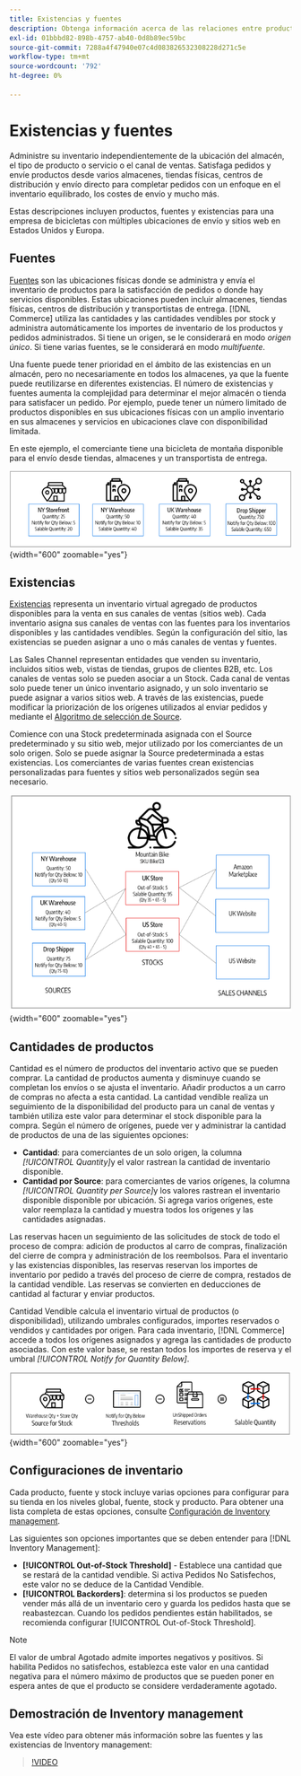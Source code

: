 ```yaml
---
title: Existencias y fuentes
description: Obtenga información acerca de las relaciones entre productos, fuentes y existencias.
exl-id: 01bbbd82-898b-4757-ab40-0d8b89ec59bc
source-git-commit: 7288a4f47940e07c4d083826532308228d271c5e
workflow-type: tm+mt
source-wordcount: '792'
ht-degree: 0%

---
```


# Existencias y fuentes

Administre su inventario independientemente de la ubicación del almacén, el tipo de producto o servicio o el canal de ventas. Satisfaga pedidos y envíe productos desde varios almacenes, tiendas físicas, centros de distribución y envío directo para completar pedidos con un enfoque en el inventario equilibrado, los costes de envío y mucho más.

Estas descripciones incluyen productos, fuentes y existencias para una empresa de bicicletas con múltiples ubicaciones de envío y sitios web en Estados Unidos y Europa.

## Fuentes

[Fuentes](sources-manage.md) son las ubicaciones físicas donde se administra y envía el inventario de productos para la satisfacción de pedidos o donde hay servicios disponibles. Estas ubicaciones pueden incluir almacenes, tiendas físicas, centros de distribución y transportistas de entrega. [!DNL Commerce] utiliza las cantidades y las cantidades vendibles por stock y administra automáticamente los importes de inventario de los productos y pedidos administrados. Si tiene un origen, se le considerará en modo _origen único_. Si tiene varias fuentes, se le considerará en modo _multifuente_.

Una fuente puede tener prioridad en el ámbito de las existencias en un almacén, pero no necesariamente en todos los almacenes, ya que la fuente puede reutilizarse en diferentes existencias. El número de existencias y fuentes aumenta la complejidad para determinar el mejor almacén o tienda para satisfacer un pedido. Por ejemplo, puede tener un número limitado de productos disponibles en sus ubicaciones físicas con un amplio inventario en sus almacenes y servicios en ubicaciones clave con disponibilidad limitada.

En este ejemplo, el comerciante tiene una bicicleta de montaña disponible para el envío desde tiendas, almacenes y un transportista de entrega.

![Ejemplo de diagrama de orígenes](assets/diagram-sources.png){width="600" zoomable="yes"}

## Existencias

[Existencias](stocks-manage.md) representa un inventario virtual agregado de productos disponibles para la venta en sus canales de ventas (sitios web). Cada inventario asigna sus canales de ventas con las fuentes para los inventarios disponibles y las cantidades vendibles. Según la configuración del sitio, las existencias se pueden asignar a uno o más canales de ventas y fuentes.

Las Sales Channel representan entidades que venden su inventario, incluidos sitios web, vistas de tiendas, grupos de clientes B2B, etc. Los canales de ventas solo se pueden asociar a un Stock. Cada canal de ventas solo puede tener un único inventario asignado, y un solo inventario se puede asignar a varios sitios web. A través de las existencias, puede modificar la priorización de los orígenes utilizados al enviar pedidos y mediante el [Algoritmo de selección de Source](selection-reservations.md).

Comience con una Stock predeterminada asignada con el Source predeterminado y su sitio web, mejor utilizado por los comerciantes de un solo origen. Solo se puede asignar la Source predeterminada a estas existencias. Los comerciantes de varias fuentes crean existencias personalizadas para fuentes y sitios web personalizados según sea necesario.

![Diagrama, por ejemplo, existencias para una tienda](assets/diagram-stock.png){width="600" zoomable="yes"}

## Cantidades de productos

Cantidad es el número de productos del inventario activo que se pueden comprar. La cantidad de productos aumenta y disminuye cuando se completan los envíos o se ajusta el inventario. Añadir productos a un carro de compras no afecta a esta cantidad. La cantidad vendible realiza un seguimiento de la disponibilidad del producto para un canal de ventas y también utiliza este valor para determinar el stock disponible para la compra. Según el número de orígenes, puede ver y administrar la cantidad de productos de una de las siguientes opciones:

- **Cantidad**: para comerciantes de un solo origen, la columna _[!UICONTROL Quantity]_&#x200B;y el valor rastrean la cantidad de inventario disponible.
- **Cantidad por Source**: para comerciantes de varios orígenes, la columna _[!UICONTROL Quantity per Source]_&#x200B;y los valores rastrean el inventario disponible disponible por ubicación. Si agrega varios orígenes, este valor reemplaza la cantidad y muestra todos los orígenes y las cantidades asignadas.

Las reservas hacen un seguimiento de las solicitudes de stock de todo el proceso de compra: adición de productos al carro de compras, finalización del cierre de compra y administración de los reembolsos. Para el inventario y las existencias disponibles, las reservas reservan los importes de inventario por pedido a través del proceso de cierre de compra, restados de la cantidad vendible. Las reservas se convierten en deducciones de cantidad al facturar y enviar productos.

Cantidad Vendible calcula el inventario virtual de productos (o disponibilidad), utilizando umbrales configurados, importes reservados o vendidos y cantidades por origen. Para cada inventario, [!DNL Commerce] accede a todos los orígenes asignados y agrega las cantidades de producto asociadas. Con este valor base, se restan todos los importes de reserva y el umbral _[!UICONTROL Notify for Quantity Below]_.

![Cálculo de la cantidad vendible de un inventario](assets/diagram-salable-quantity.png){width="600" zoomable="yes"}

## Configuraciones de inventario

Cada producto, fuente y stock incluye varias opciones para configurar para su tienda en los niveles global, fuente, stock y producto. Para obtener una lista completa de estas opciones, consulte [Configuración de Inventory management](configuration.md).

Las siguientes son opciones importantes que se deben entender para [!DNL Inventory Management]:

- **[!UICONTROL Out-of-Stock Threshold]** - Establece una cantidad que se restará de la cantidad vendible. Si activa Pedidos No Satisfechos, este valor no se deduce de la Cantidad Vendible.
- **[!UICONTROL Backorders]**: determina si los productos se pueden vender más allá de un inventario cero y guarda los pedidos hasta que se reabastezcan. Cuando los pedidos pendientes están habilitados, se recomienda configurar [!UICONTROL Out-of-Stock Threshold].

>[!NOTE]
>
>El valor de umbral Agotado admite importes negativos y positivos. Si habilita Pedidos no satisfechos, establezca este valor en una cantidad negativa para el número máximo de productos que se pueden poner en espera antes de que el producto se considere verdaderamente agotado.

## Demostración de Inventory management

Vea este vídeo para obtener más información sobre las fuentes y las existencias de Inventory management:

>[!VIDEO](https://video.tv.adobe.com/v/343748?quality=12&learn=on)
